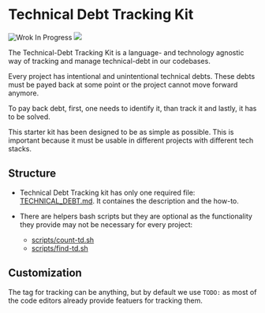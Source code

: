 # Technical Debt Tracking Kit

![Wrok In Progress](https://img.shields.io/badge/-Work%20In%20Progress-yellow)
![](https://img.shields.io/badge/TRACK-🧪%20EXPERIMENT-blueviolet)

The Technical-Debt Tracking Kit is a language- and technology agnostic way
of tracking and manage technical-debt in our codebases.

Every project has intentional and unintentional technical debts. These debts must be payed back at some point or the project cannot move forward anymore.

To pay back debt, first, one needs to identify it, than track it and lastly, it has to be solved.

This starter kit has been designed to be as simple as possible. This is important because it must be usable in different projects with different tech stacks.

## Structure

- Technical Debt Tracking kit has only one required file: [TECHNICAL_DEBT.md](./../TECHNICAL_DEBT.md). It containes the description and the how-to.

- There are helpers bash scripts but they are optional as the functionality they provide may not be necessary for every project:
  - [scripts/count-td.sh](./../scripts/count-td.sh)
  - [scripts/find-td.sh](./../scripts/find-td.sh)

## Customization

The tag for tracking can be anything, but by default we use `TODO:` as most of the code editors already provide featuers for tracking them.
